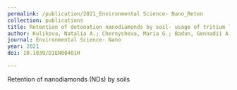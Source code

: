```yaml
---
permalink: /publication/2021_Environmental Science- Nano_Reten
collection: publications
title: Retention of detonation nanodiamonds by soil- usage of tritium labeled nanoparticles and a key role for water-extractable Fe and Si
author: Kulikova, Natalia A.; Chernysheva, Maria G.; Badun, Gennadii A.; Filippova, Olga I.; Kholodov, Vladimir A.; Volikov, Alexander B.; Popov, Andrey G.
journal: Environmental Science- Nano
year: 2021
doi: 10.1039/D1EN00401H

---
```


Retention of nanodiamonds (NDs) by soils 
